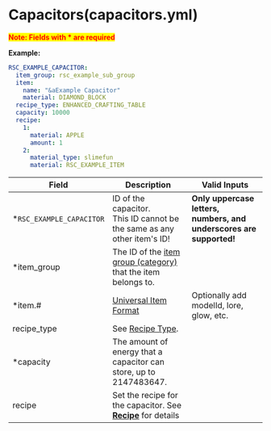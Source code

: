 # Capacitors(capacitors.yml)

<mark style="color:red;">**Note: Fields with * are required**</mark>

**Example:**

```yaml
RSC_EXAMPLE_CAPACITOR:
  item_group: rsc_example_sub_group
  item:
    name: "&aExample Capacitor"
    material: DIAMOND_BLOCK
  recipe_type: ENHANCED_CRAFTING_TABLE
  capacity: 10000
  recipe:
    1:
      material: APPLE
      amount: 1
    2:
      material_type: slimefun
      material: RSC_EXAMPLE_ITEM
```

| Field                     | Description                                                                         | Valid Inputs                                                        |
|---------------------------|-------------------------------------------------------------------------------------|---------------------------------------------------------------------|
| \*`RSC_EXAMPLE_CAPACITOR` | ID of the capacitor. <br>This ID cannot be the same as any other item's ID!         | **Only uppercase letters, numbers, and underscores are supported!** |
| \*item_group              | The ID of the [item group (category)](../en-us/file/groups.md) that the item belongs to.  |
| \*item.#                  | [Universal Item Format](../en-us/format/universal-item-format.md)                         | Optionally add modelId, lore, glow, etc.                            |
| recipe_type               | See [Recipe Type](recipe_type.md).                                                  |
| \*capacity                | The amount of energy that a capacitor can store, up to 2147483647.                  |
| recipe                    | Set the recipe for the capacitor. See [**Recipe**](../en-us/format/recipe.md) for details |

